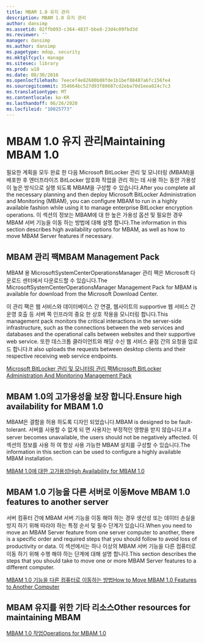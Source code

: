 ```yaml
---
title: MBAM 1.0 유지 관리
description: MBAM 1.0 유지 관리
author: dansimp
ms.assetid: 02ffb093-c364-4837-bbe8-23d4c09fbd3d
ms.reviewer: ''
manager: dansimp
ms.author: dansimp
ms.pagetype: mdop, security
ms.mktglfcycl: manage
ms.sitesec: library
ms.prod: w10
ms.date: 08/30/2016
ms.openlocfilehash: 7eecef4e82680b08fde1b1bef88487a6fc156fe4
ms.sourcegitcommit: 354664bc527d93f80687cd2eba70d1eea024c7c3
ms.translationtype: MT
ms.contentlocale: ko-KR
ms.lasthandoff: 06/26/2020
ms.locfileid: "10825773"
---
```

# <span data-ttu-id="762bb-103">MBAM 1.0 유지 관리</span><span class="sxs-lookup"><span data-stu-id="762bb-103">Maintaining MBAM 1.0</span></span>


<span data-ttu-id="762bb-104">필요한 계획을 모두 완료 한 다음 Microsoft BitLocker 관리 및 모니터링 (MBAM)을 배포한 후 엔터프라이즈 BitLocker 암호화 작업을 관리 하는 데 사용 하는 동안 가용성이 높은 방식으로 실행 되도록 MBAM을 구성할 수 있습니다.</span><span class="sxs-lookup"><span data-stu-id="762bb-104">After you complete all the necessary planning and then deploy Microsoft BitLocker Administration and Monitoring (MBAM), you can configure MBAM to run in a highly available fashion while using it to manage enterprise BitLocker encryption operations.</span></span> <span data-ttu-id="762bb-105">이 섹션의 정보는 MBAM에 대 한 높은 가용성 옵션 및 필요한 경우 MBAM 서버 기능을 이동 하는 방법에 대해 설명 합니다.</span><span class="sxs-lookup"><span data-stu-id="762bb-105">The information in this section describes high availability options for MBAM, as well as how to move MBAM Server features if necessary.</span></span>

## <span data-ttu-id="762bb-106">MBAM 관리 팩</span><span class="sxs-lookup"><span data-stu-id="762bb-106">MBAM Management Pack</span></span>


<span data-ttu-id="762bb-107">MBAM 용 MicrosoftSystemCenterOperationsManager 관리 팩은 Microsoft 다운로드 센터에서 다운로드할 수 있습니다.</span><span class="sxs-lookup"><span data-stu-id="762bb-107">The MicrosoftSystemCenterOperationsManager Management Pack for MBAM is available for download from the Microsoft Download Center.</span></span>

<span data-ttu-id="762bb-108">이 관리 팩은 웹 서비스와 데이터베이스 간 연결, 웹사이트의 supportive 웹 서비스 간 운영 호출 등 서버 쪽 인프라의 중요 한 상호 작용을 모니터링 합니다.</span><span class="sxs-lookup"><span data-stu-id="762bb-108">This management pack monitors the critical interactions in the server-side infrastructure, such as the connections between the web services and databases and the operational calls between websites and their supportive web service.</span></span> <span data-ttu-id="762bb-109">또한 데스크톱 클라이언트와 해당 수신 웹 서비스 끝점 간의 요청을 업로드 합니다.</span><span class="sxs-lookup"><span data-stu-id="762bb-109">It also uploads the requests between desktop clients and their respective receiving web service endpoints.</span></span>

[<span data-ttu-id="762bb-110">Microsoft BitLocker 관리 및 모니터링 관리 팩</span><span class="sxs-lookup"><span data-stu-id="762bb-110">Microsoft BitLocker Administration And Monitoring Management Pack</span></span>](https://go.microsoft.com/fwlink/p/?LinkId=258390)

## <span data-ttu-id="762bb-111">MBAM 1.0의 고가용성을 보장 합니다.</span><span class="sxs-lookup"><span data-stu-id="762bb-111">Ensure high availability for MBAM 1.0</span></span>


<span data-ttu-id="762bb-112">MBAM은 결함을 허용 하도록 디자인 되었습니다.</span><span class="sxs-lookup"><span data-stu-id="762bb-112">MBAM is designed to be fault-tolerant.</span></span> <span data-ttu-id="762bb-113">서버를 사용할 수 없게 되 면 사용자는 부정적인 영향을 받지 않습니다.</span><span class="sxs-lookup"><span data-stu-id="762bb-113">If a server becomes unavailable, the users should not be negatively affected.</span></span> <span data-ttu-id="762bb-114">이 섹션의 정보를 사용 하 여 항상 사용 가능한 MBAM 설치를 구성할 수 있습니다.</span><span class="sxs-lookup"><span data-stu-id="762bb-114">The information in this section can be used to configure a highly available MBAM installation.</span></span>

[<span data-ttu-id="762bb-115">MBAM 1.0에 대한 고가용성</span><span class="sxs-lookup"><span data-stu-id="762bb-115">High Availability for MBAM 1.0</span></span>](high-availability-for-mbam-10.md)

## <span data-ttu-id="762bb-116">MBAM 1.0 기능을 다른 서버로 이동</span><span class="sxs-lookup"><span data-stu-id="762bb-116">Move MBAM 1.0 features to another server</span></span>


<span data-ttu-id="762bb-117">서버 컴퓨터 간에 MBAM 서버 기능을 이동 해야 하는 경우 생산성 또는 데이터 손실을 방지 하기 위해 따라야 하는 특정 순서 및 필수 단계가 있습니다.</span><span class="sxs-lookup"><span data-stu-id="762bb-117">When you need to move an MBAM Server feature from one server computer to another, there is a specific order and required steps that you should follow to avoid loss of productivity or data.</span></span> <span data-ttu-id="762bb-118">이 섹션에서는 하나 이상의 MBAM 서버 기능을 다른 컴퓨터로 이동 하기 위해 수행 해야 하는 단계에 대해 설명 합니다.</span><span class="sxs-lookup"><span data-stu-id="762bb-118">This section describes the steps that you should take to move one or more MBAM Server features to a different computer.</span></span>

[<span data-ttu-id="762bb-119">MBAM 1.0 기능을 다른 컴퓨터로 이동하는 방법</span><span class="sxs-lookup"><span data-stu-id="762bb-119">How to Move MBAM 1.0 Features to Another Computer</span></span>](how-to-move-mbam-10-features-to-another-computer.md)

## <span data-ttu-id="762bb-120">MBAM 유지를 위한 기타 리소스</span><span class="sxs-lookup"><span data-stu-id="762bb-120">Other resources for maintaining MBAM</span></span>


[<span data-ttu-id="762bb-121">MBAM 1.0 작업</span><span class="sxs-lookup"><span data-stu-id="762bb-121">Operations for MBAM 1.0</span></span>](operations-for-mbam-10.md)

 

 





